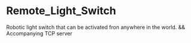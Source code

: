 # Remote_Light_Switch
Robotic light switch that can be activated fron anywhere in the world.  &amp;&amp; Accompanying TCP server
